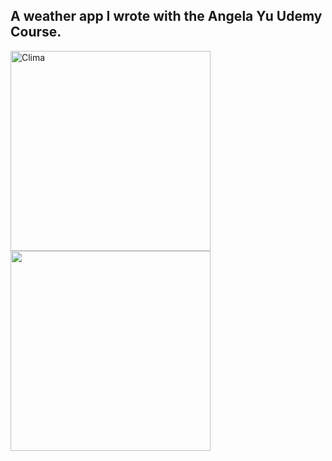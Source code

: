 A weather app I wrote with the Angela Yu Udemy Course.
--
<img width="320" alt="Clima" src="https://github.com/kadiroruc/Clima/assets/92309764/1e9f9ed2-04cc-4625-87c9-d4bbde0bc70e">
<img width="320" src="https://github.com/kadiroruc/Clima/assets/92309764/678fcbbf-2441-4a21-a5ca-73695b454c6c">

